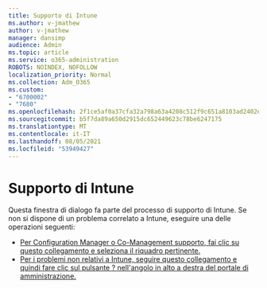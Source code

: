 ```yaml
---
title: Supporto di Intune
ms.author: v-jmathew
author: v-jmathew
manager: dansimp
audience: Admin
ms.topic: article
ms.service: o365-administration
ROBOTS: NOINDEX, NOFOLLOW
localization_priority: Normal
ms.collection: Adm_O365
ms.custom:
- "6700002"
- "7680"
ms.openlocfilehash: 2f1ce5af0a37cfa32a798a63a4208c512f9c651a8103ad2402ee3dd592a952eb
ms.sourcegitcommit: b5f7da89a650d2915dc652449623c78be6247175
ms.translationtype: MT
ms.contentlocale: it-IT
ms.lasthandoff: 08/05/2021
ms.locfileid: "53949427"
---
```

# <a name="intune-support"></a>Supporto di Intune

Questa finestra di dialogo fa parte del processo di supporto di Intune. Se non si dispone di un problema correlato a Intune, eseguire una delle operazioni seguenti:

- [Per Configuration Manager o Co-Management supporto, fai clic su questo collegamento e seleziona il riquadro pertinente.](https://endpoint.microsoft.com/#blade/Microsoft_Intune_DeviceSettings/SupportMenu/helpSupport)
- [Per i problemi non relativi a Intune, seguire questo collegamento e quindi fare clic sul pulsante ? nell'angolo in alto a destra del portale di amministrazione.](https://admin.microsoft.com/Adminportal/Home?source=applauncher#/support/requests)
